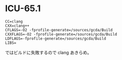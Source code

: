 # ICU-65.1

```
CC=clang
CXX=clang++
CFLAGS=-O2 -fprofile-generate=/sources/gcda/Build
CXXFLAGS=-O2 -fprofile-generate=/sources/gcda/Build
LDFLAGS=-fprofile-generate=/sources/gcda/Build
LIBS=
```

ではビルドに失敗するので clang あきらめ。

<!-- vim: set tw=90 filetype=markdown : -->
